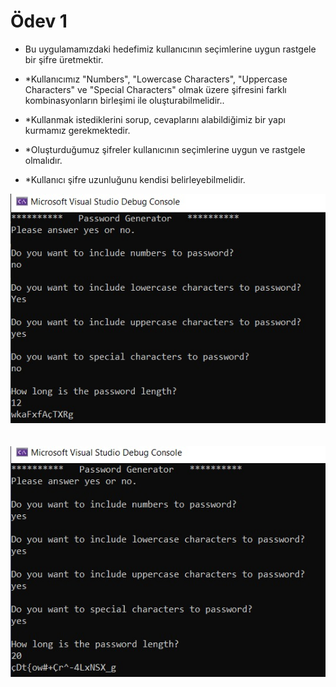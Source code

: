 
# Ödev 1

- Bu uygulamamızdaki hedefimiz kullanıcının seçimlerine uygun rastgele bir şifre üretmektir. 

- *Kullanıcımız "Numbers", "Lowercase Characters", "Uppercase Characters" ve "Special Characters" olmak üzere şifresini farklı kombinasyonların birleşimi ile oluşturabilmelidir.. 

- *Kullanmak istediklerini sorup, cevaplarını alabildiğimiz bir yapı kurmamız gerekmektedir. 

- *Oluşturduğumuz şifreler kullanıcının seçimlerine uygun ve rastgele olmalıdır.

- *Kullanıcı şifre uzunluğunu kendisi belirleyebilmelidir.

<p align="center">
  <img src="https://github.com/ayyse/UpSchool-FullStack-Development-Bootcamp/blob/main/Homework1/PasswordGenerator/ScreenShots/result1.jpeg">
  <br>
  <br>
  <br>
  <img src="https://github.com/ayyse/UpSchool-FullStack-Development-Bootcamp/blob/main/Homework1/PasswordGenerator/ScreenShots/result2.jpeg">
</p>
